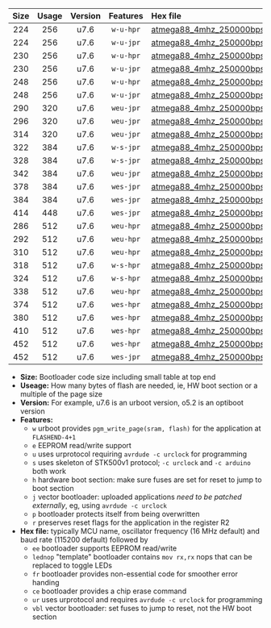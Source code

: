 |Size|Usage|Version|Features|Hex file|
|:-:|:-:|:-:|:-:|:--|
|224|256|u7.6|`w-u-hpr`|[atmega88_4mhz_250000bps_ur.hex](https://raw.githubusercontent.com/stefanrueger/urboot/main/atmega88_4mhz_250000bps_ur.hex)|
|224|256|u7.6|`w-u-jpr`|[atmega88_4mhz_250000bps_ur_vbl.hex](https://raw.githubusercontent.com/stefanrueger/urboot/main/atmega88_4mhz_250000bps_ur_vbl.hex)|
|230|256|u7.6|`w-u-hpr`|[atmega88_4mhz_250000bps_lednop_ur.hex](https://raw.githubusercontent.com/stefanrueger/urboot/main/atmega88_4mhz_250000bps_lednop_ur.hex)|
|230|256|u7.6|`w-u-jpr`|[atmega88_4mhz_250000bps_lednop_ur_vbl.hex](https://raw.githubusercontent.com/stefanrueger/urboot/main/atmega88_4mhz_250000bps_lednop_ur_vbl.hex)|
|248|256|u7.6|`w-u-hpr`|[atmega88_4mhz_250000bps_lednop_fr_ur.hex](https://raw.githubusercontent.com/stefanrueger/urboot/main/atmega88_4mhz_250000bps_lednop_fr_ur.hex)|
|248|256|u7.6|`w-u-jpr`|[atmega88_4mhz_250000bps_lednop_fr_ur_vbl.hex](https://raw.githubusercontent.com/stefanrueger/urboot/main/atmega88_4mhz_250000bps_lednop_fr_ur_vbl.hex)|
|290|320|u7.6|`weu-jpr`|[atmega88_4mhz_250000bps_ee_ur_vbl.hex](https://raw.githubusercontent.com/stefanrueger/urboot/main/atmega88_4mhz_250000bps_ee_ur_vbl.hex)|
|296|320|u7.6|`weu-jpr`|[atmega88_4mhz_250000bps_ee_lednop_ur_vbl.hex](https://raw.githubusercontent.com/stefanrueger/urboot/main/atmega88_4mhz_250000bps_ee_lednop_ur_vbl.hex)|
|314|320|u7.6|`weu-jpr`|[atmega88_4mhz_250000bps_ee_lednop_fr_ur_vbl.hex](https://raw.githubusercontent.com/stefanrueger/urboot/main/atmega88_4mhz_250000bps_ee_lednop_fr_ur_vbl.hex)|
|322|384|u7.6|`w-s-jpr`|[atmega88_4mhz_250000bps_vbl.hex](https://raw.githubusercontent.com/stefanrueger/urboot/main/atmega88_4mhz_250000bps_vbl.hex)|
|328|384|u7.6|`w-s-jpr`|[atmega88_4mhz_250000bps_lednop_vbl.hex](https://raw.githubusercontent.com/stefanrueger/urboot/main/atmega88_4mhz_250000bps_lednop_vbl.hex)|
|342|384|u7.6|`weu-jpr`|[atmega88_4mhz_250000bps_ee_lednop_fr_ce_ur_vbl.hex](https://raw.githubusercontent.com/stefanrueger/urboot/main/atmega88_4mhz_250000bps_ee_lednop_fr_ce_ur_vbl.hex)|
|378|384|u7.6|`wes-jpr`|[atmega88_4mhz_250000bps_ee_vbl.hex](https://raw.githubusercontent.com/stefanrueger/urboot/main/atmega88_4mhz_250000bps_ee_vbl.hex)|
|384|384|u7.6|`wes-jpr`|[atmega88_4mhz_250000bps_ee_lednop_vbl.hex](https://raw.githubusercontent.com/stefanrueger/urboot/main/atmega88_4mhz_250000bps_ee_lednop_vbl.hex)|
|414|448|u7.6|`wes-jpr`|[atmega88_4mhz_250000bps_ee_lednop_fr_vbl.hex](https://raw.githubusercontent.com/stefanrueger/urboot/main/atmega88_4mhz_250000bps_ee_lednop_fr_vbl.hex)|
|286|512|u7.6|`weu-hpr`|[atmega88_4mhz_250000bps_ee_ur.hex](https://raw.githubusercontent.com/stefanrueger/urboot/main/atmega88_4mhz_250000bps_ee_ur.hex)|
|292|512|u7.6|`weu-hpr`|[atmega88_4mhz_250000bps_ee_lednop_ur.hex](https://raw.githubusercontent.com/stefanrueger/urboot/main/atmega88_4mhz_250000bps_ee_lednop_ur.hex)|
|310|512|u7.6|`weu-hpr`|[atmega88_4mhz_250000bps_ee_lednop_fr_ur.hex](https://raw.githubusercontent.com/stefanrueger/urboot/main/atmega88_4mhz_250000bps_ee_lednop_fr_ur.hex)|
|318|512|u7.6|`w-s-hpr`|[atmega88_4mhz_250000bps.hex](https://raw.githubusercontent.com/stefanrueger/urboot/main/atmega88_4mhz_250000bps.hex)|
|324|512|u7.6|`w-s-hpr`|[atmega88_4mhz_250000bps_lednop.hex](https://raw.githubusercontent.com/stefanrueger/urboot/main/atmega88_4mhz_250000bps_lednop.hex)|
|338|512|u7.6|`weu-hpr`|[atmega88_4mhz_250000bps_ee_lednop_fr_ce_ur.hex](https://raw.githubusercontent.com/stefanrueger/urboot/main/atmega88_4mhz_250000bps_ee_lednop_fr_ce_ur.hex)|
|374|512|u7.6|`wes-hpr`|[atmega88_4mhz_250000bps_ee.hex](https://raw.githubusercontent.com/stefanrueger/urboot/main/atmega88_4mhz_250000bps_ee.hex)|
|380|512|u7.6|`wes-hpr`|[atmega88_4mhz_250000bps_ee_lednop.hex](https://raw.githubusercontent.com/stefanrueger/urboot/main/atmega88_4mhz_250000bps_ee_lednop.hex)|
|410|512|u7.6|`wes-hpr`|[atmega88_4mhz_250000bps_ee_lednop_fr.hex](https://raw.githubusercontent.com/stefanrueger/urboot/main/atmega88_4mhz_250000bps_ee_lednop_fr.hex)|
|452|512|u7.6|`wes-hpr`|[atmega88_4mhz_250000bps_ee_lednop_fr_ce.hex](https://raw.githubusercontent.com/stefanrueger/urboot/main/atmega88_4mhz_250000bps_ee_lednop_fr_ce.hex)|
|452|512|u7.6|`wes-jpr`|[atmega88_4mhz_250000bps_ee_lednop_fr_ce_vbl.hex](https://raw.githubusercontent.com/stefanrueger/urboot/main/atmega88_4mhz_250000bps_ee_lednop_fr_ce_vbl.hex)|

- **Size:** Bootloader code size including small table at top end
- **Useage:** How many bytes of flash are needed, ie, HW boot section or a multiple of the page size
- **Version:** For example, u7.6 is an urboot version, o5.2 is an optiboot version
- **Features:**
  + `w` urboot provides `pgm_write_page(sram, flash)` for the application at `FLASHEND-4+1`
  + `e` EEPROM read/write support
  + `u` uses urprotocol requiring `avrdude -c urclock` for programming
  + `s` uses skeleton of STK500v1 protocol; `-c urclock` and `-c arduino` both work
  + `h` hardware boot section: make sure fuses are set for reset to jump to boot section
  + `j` vector bootloader: uploaded applications *need to be patched externally*, eg, using `avrdude -c urclock`
  + `p` bootloader protects itself from being overwritten
  + `r` preserves reset flags for the application in the register R2
- **Hex file:** typically MCU name, oscillator frequency (16 MHz default) and baud rate (115200 default) followed by
  + `ee` bootloader supports EEPROM read/write
  + `lednop` "template" bootloader contains `mov rx,rx` nops that can be replaced to toggle LEDs
  + `fr` bootloader provides non-essential code for smoother error handing
  + `ce` bootloader provides a chip erase command
  + `ur` uses urprotocol and requires `avrdude -c urclock` for programming
  + `vbl` vector bootloader: set fuses to jump to reset, not the HW boot section
